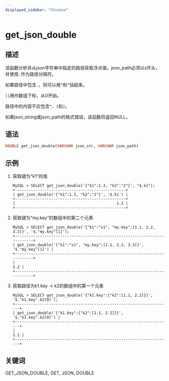 ```yaml
---
displayed_sidebar: "Chinese"
---
```


# get_json_double

## 描述

该函数分析并从json字符串中指定的路径获取浮点值。json_path必须以`$`开头，并使用`.`作为路径分隔符。

如果路径中包含`.`，则可以用`“`和`”`括起来。

`[]`用作数组下标，从0开始。

路径中的内容不应包含`“`、`[`和`]`。

如果json_string或json_path的格式错误，该函数将返回NULL。

## 语法

```Haskell
DOUBLE get_json_double(VARCHAR json_str, VARCHAR json_path)
```

## 示例

1. 获取键为“k1”的值

    ```Plain Text
    MySQL > SELECT get_json_double('{"k1":1.3, "k2":"2"}', "$.k1");
    +-------------------------------------------------+
    | get_json_double('{"k1":1.3, "k2":"2"}', '$.k1') |
    +-------------------------------------------------+
    |                                             1.3 |
    +-------------------------------------------------+
    ```

2. 获取键为“my.key”的数组中的第二个元素

    ```Plain Text
    MySQL > SELECT get_json_double('{"k1":"v1", "my.key":[1.1, 2.2, 3.3]}', '$."my.key"[1]');
    +---------------------------------------------------------------------------+
    | get_json_double('{"k1":"v1", "my.key":[1.1, 2.2, 3.3]}', '$."my.key"[1]') |
    +---------------------------------------------------------------------------+
    |                                                                       2.2 |
    +---------------------------------------------------------------------------+
    ```

3. 获取路径为k1.key -> k2的数组中的第一个元素

    ```Plain Text
    MySQL > SELECT get_json_double('{"k1.key":{"k2":[1.1, 2.2]}}', '$."k1.key".k2[0]');
    +---------------------------------------------------------------------+
    | get_json_double('{"k1.key":{"k2":[1.1, 2.2]}}', '$."k1.key".k2[0]') |
    +---------------------------------------------------------------------+
    |                                                                 1.1 |
    +---------------------------------------------------------------------+
    ```

## 关键词

GET_JSON_DOUBLE, GET, JSON, DOUBLE